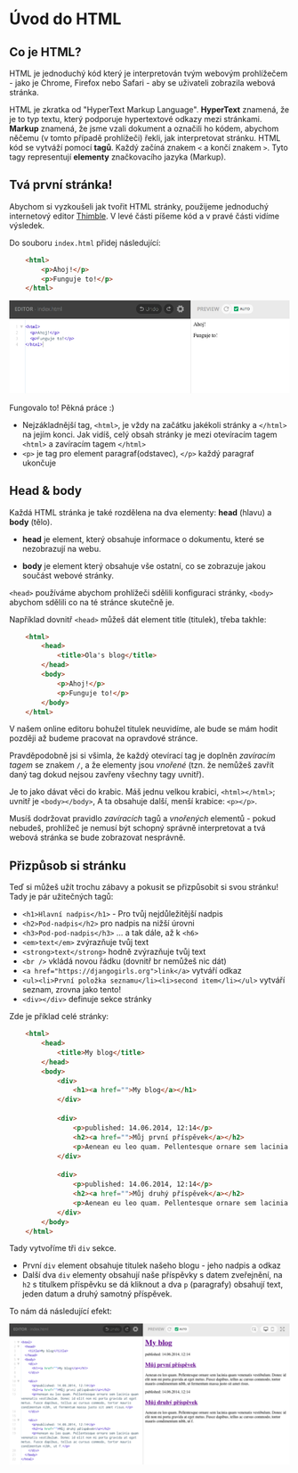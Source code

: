 # Úvod do HTML

## Co je HTML?

HTML je jednoduchý kód který je interpretován tvým webovým prohlížečem - jako je Chrome, Firefox nebo Safari - aby se uživateli zobrazila webová stránka.

HTML je zkratka od "HyperText Markup Language". **HyperText** znamená, že je to typ textu, který podporuje hypertextové odkazy mezi stránkami. **Markup** znamená, že jsme vzali dokument a označili ho kódem, abychom něčemu (v tomto případě prohlížeči) řekli, jak interpretovat stránku. HTML kód se vytváží pomocí **tagů**. Každý začíná znakem `<` a končí znakem `>`. Tyto tagy representují **elementy** značkovacího jazyka (Markup).

## Tvá první stránka!

Abychom si vyzkoušeli jak tvořit HTML stránky, použijeme jednoduchý internetový editor [Thimble](https://thimble.mozilla.org/en-US/projects/new). V levé části píšeme kód a v pravé části vidíme výsledek.


Do souboru `index.html` přidej následující:

```html
    <html>
        <p>Ahoj!</p>
        <p>Funguje to!</p>
    </html>
```

![Obrázek][1]

 [1]: images/step1.png

Fungovalo to! Pěkná práce :)

*   Nejzákladnější tag, `<html>`, je vždy na začátku jakékoli stránky a `</html>` na jejím konci. Jak vidíš, celý obsah stránky je mezi otevíracím tagem `<html>` a zavíracím tagem `</html>`
*   `<p>` je tag pro element paragraf(odstavec), `</p>` každý paragraf ukončuje

## Head & body

Každá HTML stránka je také rozdělena na dva elementy: **head** (hlavu) a **body** (tělo).

*   **head** je element, který obsahuje informace o dokumentu, které se nezobrazují na webu.

*   **body** je element který obsahuje vše ostatní, co se zobrazuje jakou součást webové stránky.

`<head>` používáme abychom prohlížeči sdělili konfiguraci stránky, `<body>` abychom sdělili co na té stránce skutečně je.

Například dovnitř `<head>` můžeš dát element title (titulek), třeba takhle:

```html
    <html>
        <head>
            <title>Ola's blog</title>
        </head>
        <body>
            <p>Ahoj!</p>
            <p>Funguje to!</p>
        </body>
    </html>
```

V našem online editoru bohužel titulek neuvidíme, ale bude se mám hodit později až budeme pracovat na opravdové stránce.

Pravděpodobně jsi si všimla, že každý otevírací tag je doplněn *zavíracím tagem* se znakem `/`, a že elementy jsou *vnořené* (tzn. že nemůžeš zavřít daný tag dokud nejsou zavřeny všechny tagy uvnitř).

Je to jako dávat věci do krabic. Máš jednu velkou krabici, `<html></html>`; uvnitř je `<body></body>`, A ta obsahuje další, menší krabice: `<p></p>`.

Musíš dodržovat pravidlo *zavíracích* tagů a *vnořených* elementů - pokud nebudeš, prohlížeč je nemusí být schopný správně interpretovat a tvá webová stránka se bude zobrazovat nesprávně.

## Přizpůsob si stránku

Teď si můžeš užít trochu zábavy a pokusit se přizpůsobit si svou stránku! Tady je pár užitečných tagů:

*   `<h1>Hlavní nadpis</h1>` - Pro tvůj nejdůležitější nadpis
*   `<h2>Pod-nadpis</h2>` pro nadpis na nižší úrovni
*   `<h3>Pod-pod-nadpis</h3>` ... a tak dále, až k `<h6>`
*   `<em>text</em>` zvýrazňuje tvůj text
*   `<strong>text</strong>` hodně zvýrazňuje tvůj text
*   `<br />` vkládá novou řádku (dovnitř br nemůžeš nic dát)
*   `<a href="https://djangogirls.org">link</a>` vytváří odkaz
*   `<ul><li>První položka seznamu</li><li>second item</li></ul>` vytváří seznam, zrovna jako tento!
*   `<div></div>` definuje sekce stránky

Zde je příklad celé stránky:

```html
    <html>
        <head>
            <title>My blog</title>
        </head>
        <body>
            <div>
                <h1><a href="">My blog</a></h1>
            </div>

            <div>
                <p>published: 14.06.2014, 12:14</p>
                <h2><a href="">Můj první příspěvek</a></h2>
                <p>Aenean eu leo quam. Pellentesque ornare sem lacinia quam venenatis vestibulum. Donec id elit non mi porta gravida at eget metus. Fusce dapibus, tellus ac cursus commodo, tortor mauris condimentum nibh, ut fermentum massa justo sit amet risus.</p>
            </div>

            <div>
                <p>published: 14.06.2014, 12:14</p>
                <h2><a href="">Můj druhý příspěvek</a></h2>
                <p>Aenean eu leo quam. Pellentesque ornare sem lacinia quam venenatis vestibulum. Donec id elit non mi porta gravida at eget metus. Fusce dapibus, tellus ac cursus commodo, tortor mauris condimentum nibh, ut f.</p>
            </div>
        </body>
    </html>
```  

Tady vytvoříme tři `div` sekce.

*   První `div` element obsahuje titulek našeho blogu - jeho nadpis a odkaz
*   Další dva `div` elementy obsahují naše příspěvky s datem zveřejnění, na `h2` s titulkem příspěvku se dá kliknout a dva `p` (paragrafy) obsahují text, jeden datum a druhý samotný příspěvek.

To nám dá následující efekt:


![Obrázek][2]

 [2]: images/step2.png
